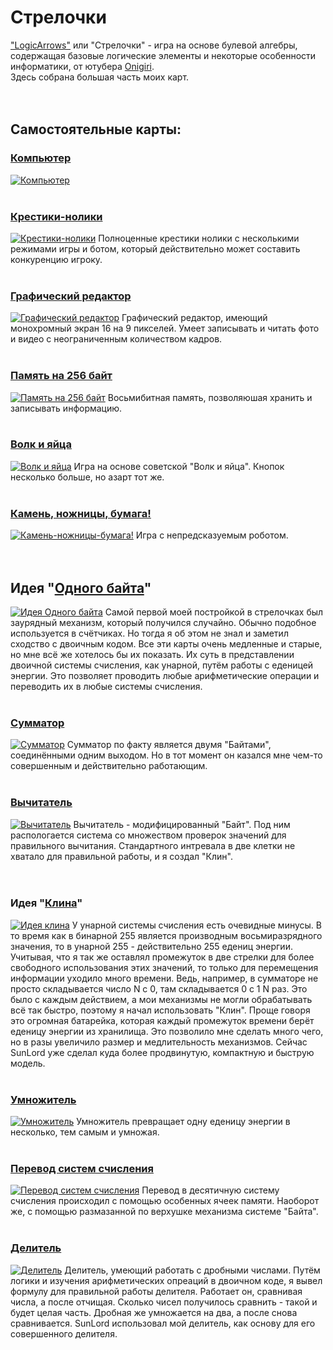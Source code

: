 # Стрелочки
["LogicArrows"](https://logic-arrows.io/login) или "Стрелочки" - игра на основе булевой алгебры, содержащая базовые логические элементы и некоторые особенности информатики, от ютубера [Onigiri](https://www.youtube.com/channel/UCzdmz_lLWT_dPqOvFjXAMVg).
<br>
Здесь собрана большая часть моих карт.
<br><br><br>

## Самостоятельные карты:

### [Компьютер](./Компьютер.md)
[![Компьютер](png/Компьютер.png)](./Компьютер.md)
<br><br>

### [Крестики-нолики](https://logic-arrows.io/map-fAgoS31D)
[![Крестики-нолики](png/Крестики-нолики.png)](https://logic-arrows.io/map-fAgoS31D)
Полноценные крестики нолики с несколькими режимами игры и ботом, который действительно может составить конкуренцию игроку.
<br><br>

### [Графический редактор](https://logic-arrows.io/map-_-oabI2u)
[![Графический редактор](png/Графический_редактор.png)](https://logic-arrows.io/map-_-oabI2u)
Графический редактор, имеющий монохромный экран 16 на 9 пикселей. Умеет записывать и читать фото и видео с неограниченным количеством кадров.
<br><br>

### [Память на 256 байт](https://logic-arrows.io/map-fefv-L86)
[![Память на 256 байт](png/Память_на_256_байт.png)](https://logic-arrows.io/map-fefv-L86)
Восьмибитная память, позволяюшая хранить и записывать информацию.
<br><br>

### [Волк и яйца](https://logic-arrows.io/map-tUHCbih2)
[![Волк и яйца](png/Волк_и_яйца.png)](https://logic-arrows.io/map-tUHCbih2)
Игра на основе советской "Волк и яйца". Кнопок несколько больше, но азарт тот же.
<br><br>

### [Камень, ножницы, бумага!](https://logic-arrows.io/map-CSOYVeLK)
[![Камень-ножницы-бумага!](png/Камень-ножницы-бумага!.png)](https://logic-arrows.io/map-CSOYVeLK)
Игра с непредсказуемым роботом.
<br><br><br>

## Идея "[Одного байта](https://logic-arrows.io/map-FgY3YPk3)"
[![Идея Одного байта](png/Идея_Одного_байта.png)](https://logic-arrows.io/map-FgY3YPk3)
Самой первой моей постройкой в стрелочках был заурядный механизм, который получился случайно. Обычно подобное используется в счётчиках. Но тогда я об этом не знал и заметил сходство с двоичным кодом. Все эти карты очень медленные и старые, но мне всё же хотелось бы их показать. Их суть в представлении двоичной системы счисления, как унарной, путём работы с еденицей энергии. Это позволяет проводить любые арифметические операции и переводить их в любые системы счисления.
<br><br>

### [Сумматор](https://logic-arrows.io/map-wRwXiE7L)
[![Сумматор](png/Сумматор.png)](https://logic-arrows.io/map-wRwXiE7L)
Сумматор по факту является двумя "Байтами", соединёнными одним выходом. Но в тот момент он казался мне чем-то совершенным и действительно работающим.
<br><br>

### [Вычитатель](https://logic-arrows.io/map-0uUg4loM)
[![Вычитатель](png/Вычитатель.png)](https://logic-arrows.io/map-0uUg4loM)
Вычитатель - модифицированный "Байт". Под ним распологается система со множеством проверок значений для правильного вычитания. Стандартного интревала в две клетки не хватало для правильной работы, и я создал "Клин".
<br><br><br>

### Идея "[Клина](https://logic-arrows.io/map-mTC9srfP)"
[![Идея клина](png/Идея_Клина.png)](https://logic-arrows.io/map-mTC9srfP)
У унарной системы счисления есть очевидные минусы. В то время как в бинарной 255 является производным восьмиразрядного значения, то в унарной 255 - действительно 255 едениц энергии. Учитывая, что я так же оставлял промежуток в две стрелки для более свободного использования этих значений, то только для перемещения информации уходило много времени. Ведь, например, в сумматоре не просто складывается число N с 0, там складывается 0 с 1 N раз. Это было с каждым действием, а мои механизмы не могли обрабатывать всё так быстро, поэтому я начал использовать "Клин". Проще говоря это огромная батарейка, которая каждый промежуток времени берёт еденицу энергии из хранилища. Это позволило мне сделать много чего, но в разы увеличило размер и медлительность механизмов. Сейчас SunLord уже сделал куда более продвинутую, компактную и быструю модель.
<br><br>

### [Умножитель](https://logic-arrows.io/map-iVk6Xl5y)
[![Умножитель](png/Умножитель.png)](https://logic-arrows.io/map-iVk6Xl5y)
Умножитель превращает одну еденицу энергии в несколько, тем самым и умножая.
<br><br>

### [Перевод систем счисления](https://logic-arrows.io/map-BDVkuXh2)
[![Перевод систем счисления](png.Перевод_систем_счисления.png)](https://logic-arrows.io/map-BDVkuXh2)
Перевод в десятичную систему счисления происходил с помощью особенных ячеек памяти. Наоборот же, с помощью размазанной по верхушке механизма системе "Байта".
<br><br>

### [Делитель](https://logic-arrows.io/map-dVVbg3ZD)
[![Делитель](png/Делитель.png)](https://logic-arrows.io/map-dVVbg3ZD)
Делитель, умеющий работать с дробными числами. Путём логики и изучения арифметических опреаций в двоичном коде, я вывел формулу для правильной работы делителя. Работает он, сравнивая числа, а после отчищая. Сколько чисел получилось сравнить - такой и будет целая часть. Дробная же умножается на два, а после снова сравнивается. SunLord использовал мой делитель, как основу для его совершенного делителя.
